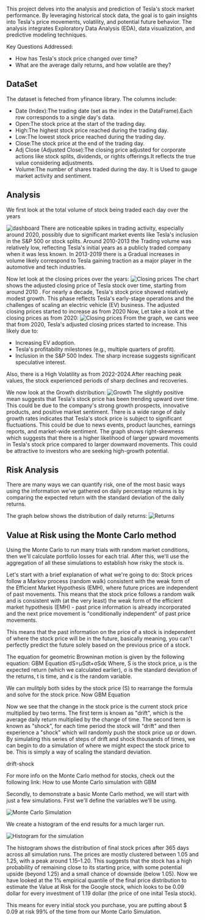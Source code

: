 This project delves into the analysis and prediction of Tesla's stock market performance. By leveraging historical stock data, the goal is to gain insights into Tesla's price movements, volatility, and potential future behavior. The analysis integrates Exploratory Data Analysis (EDA), data visualization, and predictive modeling techniques.



Key Questions Addressed:
* How has Tesla's stock price changed over time?
* What are the average daily returns, and how volatile are they?

## DataSet
The dataset is feteched from yfinance library. The columns include:
* Date (Index):The trading date (set as the index in the DataFrame).Each row corresponds to a single day's data.
* Open:The stock price at the start of the trading day.
* High:The highest stock price reached during the trading day.
* Low:The lowest stock price reached during the trading day.
* Close:The stock price at the end of the trading day.
* Adj Close (Adjusted Close):The closing price adjusted for corporate actions like stock splits, dividends, or rights offerings.It reflects the true value considering adjustments.
* Volume:The number of shares traded during the day. It is Used to gauge market activity and sentiment.

## Analysis

We first look at the total volume of stock being traded each day over the years

![dashboard](Images/volume.png)
There are noticeable spikes in trading activity, especially around 2020, possibly due to significant market events like Tesla's inclusion in the S&P 500 or stock splits.
Around 2010-2013 the Trading volume was relatively low, reflecting Tesla's initial years as a publicly traded company when it was less known.
 In 2013-2019 there is a Gradual increases in volume likely correspond to Tesla gaining traction as a major player in the automotive and tech industries.

Now let look at the closing prices over the years:
![Closing prices](Images/closing.png)
The chart shows the adjusted closing price of Tesla stock over time, starting from around 2010 .
For nearly a decade, Tesla's stock price showed relatively modest growth. This phase reflects Tesla's early-stage operations and the challenges of scaling an electric vehicle (EV) business. The adjusted closing prices started to increase as from 2020
Now, Let take a look at the closing prices as from 2020:
![Closing prices](Images/closingfrom2020.png)
From the graph, we cans wee that from 2020, Tesla's adjusted closing prices started to increase. This likely due to:
* Increasing EV adoption.
* Tesla's profitability milestones (e.g., multiple quarters of profit).
* Inclusion in the S&P 500 Index.
The sharp increase suggests significant speculative interest.

Also, there is a High Volatility as from 2022-2024.After reaching peak values, the stock experienced periods of sharp declines and recoveries. 


We now look at the Growth distribution:
![Growth](Images/growth.png)
The slightly positive mean suggests that Tesla's stock price has been trending upward over time. This could be due to the company's strong growth prospects, innovative products, and positive market sentiment.
There is a wide range of daily growth rates indicates that Tesla's stock price is subject to significant fluctuations. This could be due to news events, product launches, earnings reports, and market-wide sentiment.
The graph shows right-skewness which suggests that there is a higher likelihood of larger upward movements in Tesla's stock price compared to larger downward movements. This could be attractive to investors who are seeking high-growth potential.

## Risk Analysis
There are many ways we can quantify risk, one of the most basic ways using the information we've gathered on daily percentage returns is by comparing the expected return with the standard deviation of the daily returns.

The graph below shows the distribution of daily returns:
![Returns](Images/daily_returns.png)


## Value at Risk using the Monte Carlo method
Using the Monte Carlo to run many trials with random market conditions, then we'll calculate portfolio losses for each trial. After this, we'll use the aggregation of all these simulations to establish how risky the stock is.

Let's start with a brief explanation of what we're going to do:
Stock prices follow a Markov process (random walk) consistent with the weak form of the Efficient Market Hypothesis (EMH), where future prices are independent of past movements.
This means that the stock price follows a random walk and is consistent with (at the very least) the weak form of the efficient market hypothesis (EMH) - past price information is already incorporated and the next price movement is "conditionally independent" of past price movements.

This means that the past information on the price of a stock is independent of where the stock price will be in the future, basically meaning, you can't perfectly predict the future solely based on the previous price of a stock.

The equation for geometric Browninan motion is given by the following equation: GBM Equation
dS=μSdt+σSdϵ
Where, S is the stock price, μ
 is the expected return (which we calculated earlier), σ
 is the standard deviation of the returns, t is time, and ϵ
 is the random variable.

We can mulitply both sides by the stock price (S) to rearrange the formula and solve for the stock price. Now GBM Equation

Now we see that the change in the stock price is the current stock price multiplied by two terms. The first term is known as "drift", which is the average daily return multiplied by the change of time. The second term is known as "shock", for each time period the stock will "drift" and then experience a "shock" which will randomly push the stock price up or down. By simulating this series of steps of drift and shock thousands of times, we can begin to do a simulation of where we might expect the stock price to be. This is simply a way of scaling the standard deviation.

drift-shock

For more info on the Monte Carlo method for stocks, check out the following link: How to use Monte Carlo simulation with GBM

Secondly, to demonstrate a basic Monte Carlo method, we will start with just a few simulations. First we'll define the variables we'll be using.

![Monte Carlo Simulation](Images/monte.png)

We create a histogram of the end results for a much larger run.

![Histogram for the simulation](Images/hist.png)

The histogram shows the distribution of final stock prices after 365 days across all simulation runs. The prices are mostly clustered between 1.05 and 1.25, with a peak around 1.15–1.20. This suggests that the stock has a high probability of remaining close to its starting price, with some potential upside (beyond 1.25) and a small chance of downside (below 1.05).
Now we have looked at the 1% empirical quantile of the final price distribution to estimate the Value at Risk for the Google stock, which looks to be 0.09 dollar for every investment of 1.19 dollar (the price of one inital Tesla stock).

This means for every initial stock you purchase, you are putting about $ 0.09 at risk 99% of the time from our Monte Carlo Simulation.